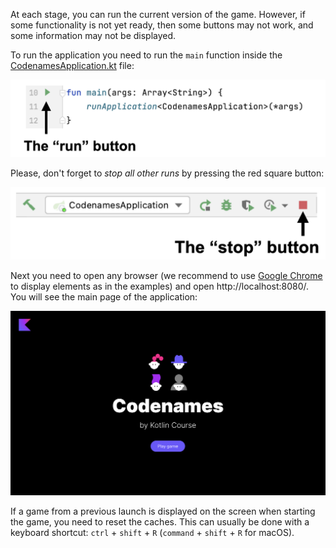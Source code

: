 At each stage, you can run the current version of the game.
However, if some functionality is not yet ready,
then some buttons may not work, and some information may not be displayed.

To run the application you need to run the `main` function inside
the [CodenamesApplication.kt](./src/main/kotlin/jetbrains/kotlin/course/codenames/CodenamesApplication.kt) file:

![How to run the game](../../utils/src/main/resources/images/run/codenames_run.png)

Please, don't forget to _stop all other runs_ by pressing the red square button:

![How to stop the game](../../utils/src/main/resources/images/stop/codenames_stop.png)

Next you need to open any browser (we recommend to use [Google Chrome](https://www.google.com/chrome/) to display elements as in the examples)
and open http://localhost:8080/. You will see the main page of the application:

![The main page of the game](../../utils/src/main/resources/images/main/codenames.png)

<div class="hint" title="The game from the last launch is displayed">

If a game from a previous launch is displayed on the screen when starting the game, you need to reset the caches.
This can usually be done with a keyboard shortcut: `ctrl` + `shift` + `R` (`command` + `shift` + `R` for macOS).
</div>
